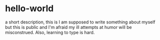 # hello-world
a short description, this is
I am supposed to write something about myself but this is public and I'm afraid my ill attempts at humor will be misconstrued.
Also, learning to type is hard.

